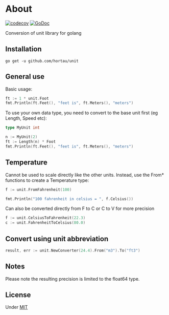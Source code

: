 # About
[![codecov](https://codecov.io/gh/Hortau/unit/graph/badge.svg?token=7DEKCHwiZf)](https://codecov.io/gh/Hortau/unit)
[![GoDoc](https://godoc.org/github.com/hortau/unit?status.svg)](https://godoc.org/github.com/hortau/unit)

Conversion of unit library for golang


## Installation

```
go get -u github.com/hortau/unit
```


## General use

Basic usage:
```go
ft := 1 * unit.Foot
fmt.Println(ft.Feet(), "feet is", ft.Meters(), "meters")
```

To use your own data type, you need to convert to the base unit first (eg Length, Speed etc):
```go
type MyUnit int

n := MyUnit(2)
ft := Length(n) * Foot
fmt.Println(ft.Feet(), "feet is", ft.Meters(), "meters")
```


## Temperature

Cannot be used to scale directly like the other units.
Instead, use the From* functions to create a Temperature type:

```go
f := unit.FromFahrenheit(100)

fmt.Println("100 fahrenheit in celsius = ", f.Celsius())
```

Can also be converted directly from F to C or C to V for more precision

```go
f := unit.CelsiusToFahrenheit(22.3)
c := unit.FahrenheitToCelsius(80.0)
```


## Convert using unit abbreviation
```go
result, err := unit.NewConverter(24.4).From("m3").To("ft3")
```


## Notes

Please note the resulting precision is limited to the float64 type.


## License

Under [MIT](LICENSE)
